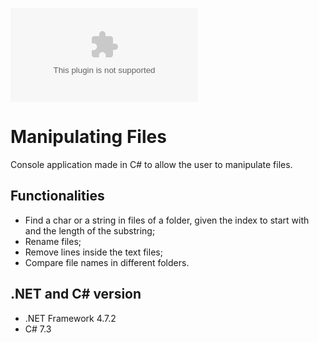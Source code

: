[![Downloads](https://img.shields.io/github/downloads/allanfantoni/ManipulatingFiles/ManipulatingFiles.exe?style=flat&label=Downloads&color=%23512bd4)](https://github.com/allanfantoni/ManipulatingFiles/releases)

# Manipulating Files

Console application made in C# to allow the user to manipulate files.

## Functionalities

- Find a char or a string in files of a folder, given the index to start with and the length of the substring;
- Rename files;
- Remove lines inside the text files;
- Compare file names in different folders.

## .NET and C# version

- .NET Framework 4.7.2
- C# 7.3